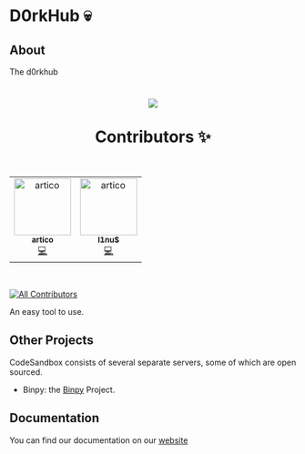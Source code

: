 #  D0rkHub :skull:

## About 
The d0rkhub 

<h1 align='center'>
  <img src="https://private-user-images.githubusercontent.com/112598996/258949986-8495ba1c-4aa8-4e9b-aa29-7643a5d18730.png?jwt=eyJhbGciOiJIUzI1NiIsInR5cCI6IkpXVCJ9.eyJpc3MiOiJnaXRodWIuY29tIiwiYXVkIjoicmF3LmdpdGh1YnVzZXJjb250ZW50LmNvbSIsImtleSI6ImtleTEiLCJleHAiOjE2OTE0NTM0NzgsIm5iZiI6MTY5MTQ1MzE3OCwicGF0aCI6Ii8xMTI1OTg5OTYvMjU4OTQ5OTg2LTg0OTViYTFjLTRhYTgtNGU5Yi1hYTI5LTc2NDNhNWQxODczMC5wbmc_WC1BbXotQWxnb3JpdGhtPUFXUzQtSE1BQy1TSEEyNTYmWC1BbXotQ3JlZGVudGlhbD1BS0lBSVdOSllBWDRDU1ZFSDUzQSUyRjIwMjMwODA4JTJGdXMtZWFzdC0xJTJGczMlMkZhd3M0X3JlcXVlc3QmWC1BbXotRGF0ZT0yMDIzMDgwOFQwMDA2MThaJlgtQW16LUV4cGlyZXM9MzAwJlgtQW16LVNpZ25hdHVyZT00MzIxNmVmYWUwY2U0MzcxNDhkNGUxNDUzOWE3YmVhZjVlYjlhNDgxMDIwNDRlOGYxYjg0MTEyMTljNjNjZmMyJlgtQW16LVNpZ25lZEhlYWRlcnM9aG9zdCZhY3Rvcl9pZD0wJmtleV9pZD0wJnJlcG9faWQ9MCJ9.dW9AJ9Zpms5ka1gAEU0Z7o4Ww0d_P29852YJmRoRKSQ">
  <br>
 
  <br>
Contributors ✨
</h1>
<br>
<table align="center">
  <tr>
    <td align="center"><a href="https://github.com/ArthurDants"><img src="https://private-user-images.githubusercontent.com/112598996/259102308-79d50308-b97c-457e-afbf-d1d549901f61.jpg?jwt=eyJhbGciOiJIUzI1NiIsInR5cCI6IkpXVCJ9.eyJpc3MiOiJnaXRodWIuY29tIiwiYXVkIjoicmF3LmdpdGh1YnVzZXJjb250ZW50LmNvbSIsImtleSI6ImtleTEiLCJleHAiOjE2OTE0OTkyNDcsIm5iZiI6MTY5MTQ5ODk0NywicGF0aCI6Ii8xMTI1OTg5OTYvMjU5MTAyMzA4LTc5ZDUwMzA4LWI5N2MtNDU3ZS1hZmJmLWQxZDU0OTkwMWY2MS5qcGc_WC1BbXotQWxnb3JpdGhtPUFXUzQtSE1BQy1TSEEyNTYmWC1BbXotQ3JlZGVudGlhbD1BS0lBSVdOSllBWDRDU1ZFSDUzQSUyRjIwMjMwODA4JTJGdXMtZWFzdC0xJTJGczMlMkZhd3M0X3JlcXVlc3QmWC1BbXotRGF0ZT0yMDIzMDgwOFQxMjQ5MDdaJlgtQW16LUV4cGlyZXM9MzAwJlgtQW16LVNpZ25hdHVyZT1kZTc0NzUwYTgzOTkzZTE2OWI0MTMxNzMwZDQ0YTQ4ZWY4ZTFlZjVjNjkxOGEwNzkzMDcxMjlkOTRhZDI0ZDk3JlgtQW16LVNpZ25lZEhlYWRlcnM9aG9zdCZhY3Rvcl9pZD0wJmtleV9pZD0wJnJlcG9faWQ9MCJ9.IoQXvv1u0Mm8dLsPZBK4IFbH5Fr-l-DKbhwgHvpltWI" width="100px;" alt="artico"/><br /><sub><b>artico</b></sub></a><br /><a href="https://github.com/ArthurDants" title="Code">💻</a></td>
    
  <td align="center"><a href="https://github.com/gabrielsatoshi"><img src="https://private-user-images.githubusercontent.com/112598996/259101791-2ba87cb3-6ccc-4ec0-8f2d-791ef5c8921e.jpg?jwt=eyJhbGciOiJIUzI1NiIsInR5cCI6IkpXVCJ9.eyJpc3MiOiJnaXRodWIuY29tIiwiYXVkIjoicmF3LmdpdGh1YnVzZXJjb250ZW50LmNvbSIsImtleSI6ImtleTEiLCJleHAiOjE2OTE0OTkwMzAsIm5iZiI6MTY5MTQ5ODczMCwicGF0aCI6Ii8xMTI1OTg5OTYvMjU5MTAxNzkxLTJiYTg3Y2IzLTZjY2MtNGVjMC04ZjJkLTc5MWVmNWM4OTIxZS5qcGc_WC1BbXotQWxnb3JpdGhtPUFXUzQtSE1BQy1TSEEyNTYmWC1BbXotQ3JlZGVudGlhbD1BS0lBSVdOSllBWDRDU1ZFSDUzQSUyRjIwMjMwODA4JTJGdXMtZWFzdC0xJTJGczMlMkZhd3M0X3JlcXVlc3QmWC1BbXotRGF0ZT0yMDIzMDgwOFQxMjQ1MzBaJlgtQW16LUV4cGlyZXM9MzAwJlgtQW16LVNpZ25hdHVyZT01YjBmZmIxM2ZmZWQzMjZmNDNlNTNkMGE1Zjk5MjAzNTFiYTBlNDgzZWQwMmZlOTYzY2RiMTE0NWM4MGIwMzUzJlgtQW16LVNpZ25lZEhlYWRlcnM9aG9zdCZhY3Rvcl9pZD0wJmtleV9pZD0wJnJlcG9faWQ9MCJ9.htqhPVvcG7QCdiGr_I3CjFoyrz5QIU5pNCg0LQb_TL4" width="100px;" alt="artico"/><br /><sub><b>l1nu$</b></sub></a><br /><a href="z" title="Answering Questions"></a> <a href="https://github.com/gabrielsatoshi" title="Code">💻</a> <a href="https://github.com/gabrielsatoshi" title="Documentation"></a> </td>
  </tr>
</table>






&nbsp;

[![All Contributors](https://img.shields.io/badge/all_contributors-2-orange.svg?style=flat-square)](#contributors-)

An easy tool to use.

## Other Projects

CodeSandbox consists of several separate servers, some of which are open
sourced.

- Binpy: the [Binpy](https://github.com/) Project.


## Documentation

You can find our documentation on our
[website](https://codesandbox.io/docs/learn/introduction/overview)




